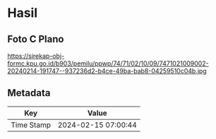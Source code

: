 # Hasil

## Foto C Plano

https://sirekap-obj-formc.kpu.go.id/b903/pemilu/ppwp/74/71/02/10/09/7471021009002-20240214-191747--937236d2-b4ce-49ba-bab8-04259510c04b.jpg


## Metadata

| Key        | Value               |
| ---------- | ------------------- |
| Time Stamp | 2024-02-15 07:00:44 |




